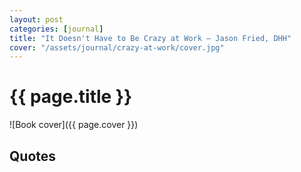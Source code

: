 ```yaml
---
layout: post
categories: [journal]
title: "It Doesn't Have to Be Crazy at Work — Jason Fried, DHH"
cover: "/assets/journal/crazy-at-work/cover.jpg"
---
```

# {{ page.title }}

![Book cover]({{ page.cover }})

## Quotes
